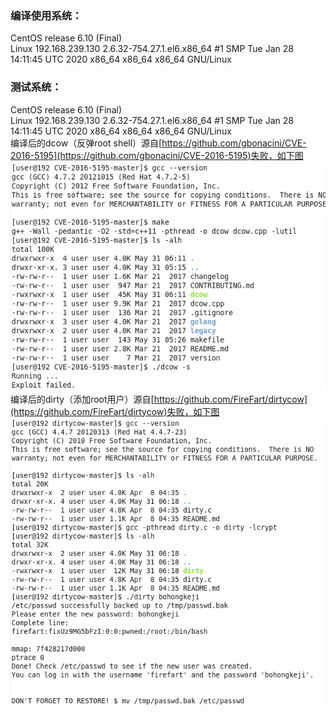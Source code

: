 ### 编译使用系统：  
CentOS release 6.10 (Final)  
Linux 192.168.239.130 2.6.32-754.27.1.el6.x86_64 #1 SMP Tue Jan 28 14:11:45 UTC 2020 x86_64 x86_64 x86_64 GNU/Linux  
### 测试系统：
CentOS release 6.10 (Final)  
Linux 192.168.239.130 2.6.32-754.27.1.el6.x86_64 #1 SMP Tue Jan 28 14:11:45 UTC 2020 x86_64 x86_64 x86_64 GNU/Linux  
编译后的dcow（反弹root shell）源自[https://github.com/gbonacini/CVE-2016-5195](https://github.com/gbonacini/CVE-2016-5195)失败，如下图  
![image](./pic/0.png)  
编译后的dirty（添加root用户）源自[https://github.com/FireFart/dirtycow](https://github.com/FireFart/dirtycow)失败，如下图  
![image](./pic/1.png)
